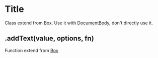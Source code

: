 # Title

Class extend from [Box](box.md). Use it with [DocumentBody](document-body.md#addTitle), don't directly use it.

## .addText(value, options, fn)

Function extend from [Box](box.md#addText)
